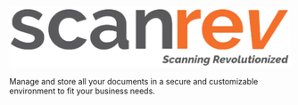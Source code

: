 ![Scanning Revolutionized](https://raw.githubusercontent.com/Scanrev/.github/master/profile/logo.png)

Manage and store all your documents in a secure and customizable environment to fit your business needs.